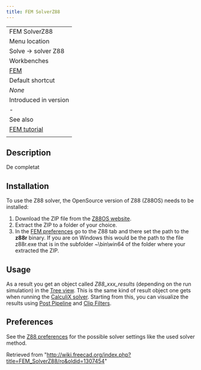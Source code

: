 ```yaml
---
title: FEM SolverZ88
---
```

|  |
| --- |
| FEM SolverZ88 |
| Menu location |
| Solve → solver Z88 |
| Workbenches |
| [FEM](/FEM_Workbench "FEM Workbench") |
| Default shortcut |
| *None* |
| Introduced in version |
| - |
| See also |
| [FEM tutorial](/FEM_tutorial "FEM tutorial") |
|  |

## Description

De completat

## Installation

To use the Z88 solver, the OpenSource version of Z88 (Z88OS) needs to be installed:

1. Download the ZIP file from the [Z88OS website](https://en.z88.de/download-z88os).
2. Extract the ZIP to a folder of your choice.
3. In the [FEM preferences](/FEM_Preferences "FEM Preferences") go to the Z88 tab and there set the path to the **z88r** binary. If you are on Windows this would be the path to the file z88r.exe that is in the subfolder ~\bin\win64 of the folder where your extracted the ZIP.

## Usage

As a result you get an object called *Z88\_xxx\_results* (depending on the run simulation) in the [Tree view](/Tree_view "Tree view"). This is the same kind of result object one gets when running the [CalculiX solver](/FEM_SolverCalculixCxxtools "FEM SolverCalculixCxxtools"). Starting from this, you can visualize the results using [Post Pipeline](/FEM_PostPipelineFromResult "FEM PostPipelineFromResult") and [Clip Filters](/FEM_Workbench#Menu:_Results "FEM Workbench").

## Preferences

See the [Z88 preferences](/FEM_Preferences#Z88 "FEM Preferences") for the possible solver settings like the used solver method.

Retrieved from "<http://wiki.freecad.org/index.php?title=FEM_SolverZ88/ro&oldid=1307454>"